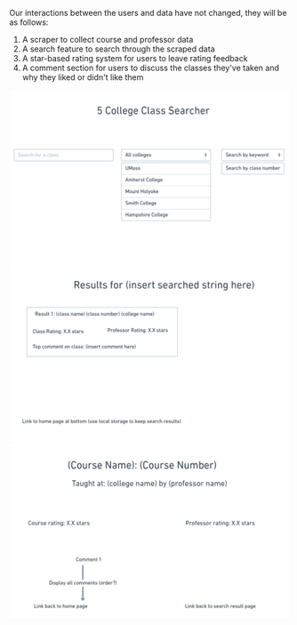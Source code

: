 Our interactions between the users and data have not changed, they will be as follows:

1. A scraper to collect course and professor data
2. A search feature to search through the scraped data
3. A star-based rating system for users to leave rating feedback
4. A comment section for users to discuss the classes they've taken and why they liked or didn't like them


![Homepage wireframe](wireframe-home.png)
![Search result page wireframe](wireframe-search.png)
![Course page wireframe](wireframe-course.png)

